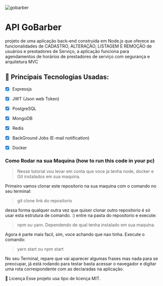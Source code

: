 
![gobarber](https://user-images.githubusercontent.com/49371845/77419980-0724b180-6da8-11ea-9956-023b72c4d95e.png)


# **API GoBarber**
projeto de uma aplicação back-end construída em Node.js que oferece as funcionalidades de CADASTRO, ALTERAÇÂO, LISTAGEM E REMOÇÂO
de usuários e prestadores de Serviço, a aplicação funciona para agendamentos de horários de prestadores de serviço com segurança e
arquitetura MVC

## 🚀 Principais Tecnologias Usadas:
- [x] Expressjs
- [x] JWT (Json web Token)
- [x] PostgreSQL
- [x] MongoDB
- [x] Redis
- [x] BackGround Jobs (E-mail notification)
- [x] Docker


### Como Rodar na sua Maquina (how to run this code in your pc)
> Nesse tutorial vou levar em conta que voce ja tenha node, docker e Git instalados em sua maquina.

Primeiro vamos clonar este repositorio na sua maquina com o comando no seu terminal:
> git clone link do repositorio

dessa forma qualquer outra vez que quiser clonar outro repositorio é só usar esta estrutura de comando. :)
entre na pasta do repositorio e execute:
> npm ou yarn. Dependendo de qual tenha instalado em sua maquina.

Agora é parte mais facil, sim, voce achando que nao tinha. Execute o comando:
> yarn start ou npm start

No seu Terminal, repare que vai aparecer algumas frases mas nada para se preocupar, já está rodando para testar
basta acessar o navegador e digitar uma rota correspondente com as declaradas na aplicação.

📝 Licença
Esse projeto usa tipo de licença MIT.

